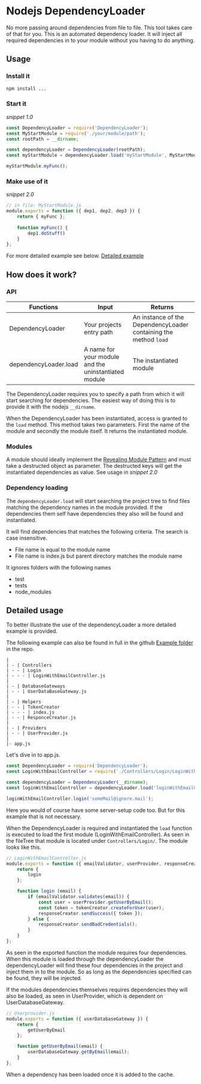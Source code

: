 # Nodejs DependencyLoader
No more passing around dependencies from file to file. This tool takes care of that for you.
This is an automated dependency loader. It will inject all required dependencies in to your module without
you having to do anything.

## Usage

### Install it
 ```bash
 npm install ...
 ```
 
 ### Start it
 _snippet 1.0_ 
 ```javascript
 const DependencyLoader = require('DependencyLoader');
 const MyStartModule = require('./your/module/path');
 const rootPath = __dirname;
 
 const dependencyLoader = DependencyLoader(rootPath);
 const myStartModule = dependencyLoader.load('myStartModule', MyStartModule );
 
 myStartModule.myFunc();
 ```
 
 ### Make use of it
 _snippet 2.0_
 ```javascript
 // in file: MyStartModule.js
 module.exports = function ({ dep1, dep2, dep3 }) {
     return { myFunc };
     
     function myFunc() {
         dep1.doStuff()
     }
 };
 ```
For more detailed example see below. [Detailed example](#Detailed-usage)

## How does it work?
### API 
| Functions              | Input                                                | Returns
| ---------------------- | ---------------------------------------------------- | ---------------------------------------------------------------- |
| DependencyLoader       | Your projects entry path                             | An instance of the DependencyLoader containing the method `load` |
| dependencyLoader.load  | A name for your module and the uninstantiated module | The instantiated module                                          |

The DependencyLoader requires you to specify a path from which it will start searching for dependencies.
The easiest way of doing this is to provide it with the nodejs `__dirname`.

When the DependencyLoader has been instantiated, access is granted to the `load` method.
This method takes two parameters. First the name of the module and secondly the module itself. It returns the 
instantiated module.

### Modules
A module should ideally implement the [Revealing Module Pattern](https://www.oreilly.com/library/view/learning-javascript-design/9781449334840/ch09s03.html)
and must take a destructed object as parameter. The destructed keys will get the instantiated dependencies as value. See usage
in _snippet 2.0_

### Dependency loading
The `dependencyLoader.load` will start searching the project tree to find files matching the dependency names 
in the module provided. If the dependencies them self have dependencies they also will be found and instantiated.

It will find dependencies that matches the following criteria. The search is case insensitive.
- File name is equal to the module name
- File name is index.js but parent directory matches the module name  

It ignores folders with the following names
- test
- tests
- node_modules
 
## Detailed usage
To better illustrate the use of the dependencyLoader a more detailed example is provided.

The following example can also be found in full in the github 
[Example folder](https://github.com/kristofferkarlsson93/JavaScript-DependencyLoader/tree/master/Example/) in the repo.

```ASCII
|
| - | Controllers
| - - | Login
| - - - | LoginWithEmailController.js 
|
| - | DatabaseGateways
| - - | UserDataBaseGateway.js
|
| - | Helpers
| - - | TokenCreator
| - - - | index.js
| - - | ResponceCreator.js
|
| - | Providers
| - - | UserProvider.js
|
|- app.js
```

Let's dive in to app.js.

```javascript
const DependencyLoader = require('DependencyLoader');
const LoginWithEmailController = require('./Controllers/Login/LoginWithEmailController.js');

const dependencyLoader = DependencyLoader(__dirname);
const loginWithEmailController = dependencyLoader.load('loginWithEmailController', LoginWithEmailController);

loginWithEmailController.login('someMail@ignore.mail');
```
Here you would of course have some server-setup code too. But for this example that is not necessary.

When the DependencyLoader is required and instantiated the `load` function is executed to load the first module (LoginWithEmailController).
As seen in the fileTree that module is located under `Controllers/Login/`. 
The module looks like this.

```javascript
// LoginWithEmailController.js
module.exports = function ({ emailValidator, userProvider, responseCreator, tokenCreator }) {
    return {
        login
    };

    function login (email) {
        if (emailValidator.validates(email)) {
            const user = userProvider.getUserByEmail();
            const token = tokenCreator.createForUser(user);
            responseCreator.sendSuccess({ token });
        } else {
            responseCreator.sendBadCredentials();
        }
    }
};
```

As seen in the exported function the module requires four dependencies. When this module is loaded through the 
dependencyLoader the dependencyLoader will find these four dependencies in the project and inject them in to the module.
So as long as the dependencies specified can be found, they will be injected.

If the modules dependencies themselves requires dependencies they will also be loaded, as seen in UserProvider, 
which is dependent on UserDatabaseGateway.

```javascript
// Userprovider.js
module.exports = function ({ userDatabaseGateway }) {
    return {
        getUserByEmail
    };

    function getUserByEmail(email) {
        userDatabaseGateway.getByEmail(email);
    }
};
```

When a dependency has been loaded once it is added to the cache.